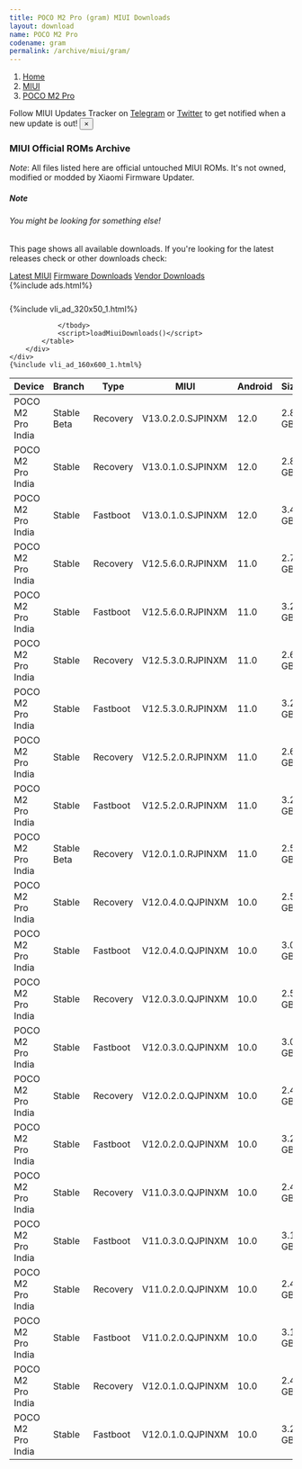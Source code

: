 ```yaml
---
title: POCO M2 Pro (gram) MIUI Downloads
layout: download
name: POCO M2 Pro
codename: gram
permalink: /archive/miui/gram/
---
```

<nav aria-label="breadcrumb">
    <ol class="breadcrumb">
        <li class="breadcrumb-item"><a href="/">Home</a></li>
        <li class="breadcrumb-item"><a href="/miui/">MIUI</a></li>
        <li class="breadcrumb-item active" aria-current="page"><a href="/miui/gram/">POCO M2 Pro</a></li>
    </ol>
</nav>
<div class="alert alert-primary alert-dismissible fade show" role="alert">
    Follow MIUI Updates Tracker on <a href="https://t.me/MIUIUpdatesTracker" class="alert-link">Telegram</a>
     or <a href="https://twitter.com/MiFwUpdater" class="alert-link">Twitter</a> to get notified when a new update is out!
    <button type="button" class="close" data-dismiss="alert" aria-label="Close">
        <span aria-hidden="true">&times;</span>
    </button>
</div>

### MIUI Official ROMs Archive
*Note*: All files listed here are official untouched MIUI ROMs. It's not owned, modified or modded by Xiaomi Firmware Updater.
<div class="card">
  <div class="card-body">
    <h5 class="card-title">Note</h5>
    <h6 class="card-subtitle mb-2 text-muted">You might be looking for something else!</h6>
    <p class="card-text">This page shows all available downloads.
     If you're looking for the latest releases check or other downloads check:</p>
    <a href="/miui/gram/" class="card-link">Latest MIUI</a>
    <a href="/firmware/gram/" class="card-link">Firmware Downloads</a>
    <a href="/vendor/gram/" class="card-link">Vendor Downloads</a>
  </div>
</div>
{%include ads.html%}
<div class="row justify-content-center">
    <div class="col-10">
        <div class="table-responsive-md" style="margin-top: 25px;">
            {%include vli_ad_320x50_1.html%}
            <table id="miui" class="display dt-responsive nowrap compact table table-striped table-hover table-sm">
                <thead class="thead-dark">
                    <tr>
                        <th data-ref="device">Device</th>
                        <th data-ref="branch">Branch</th>
                        <th data-ref="type">Type</th>
                        <th data-ref="miui">MIUI</th>
                        <th data-ref="android">Android</th>
                        <th data-ref="size">Size</th>
                        <th data-ref="size">Date</th>
                        <th data-ref="link">Link</th>
                    </tr>
                </thead>
                <tbody>
                <tr><td>POCO M2 Pro India</td><td>Stable Beta</td><td>Recovery</td><td>V13.0.2.0.SJPINXM</td><td>12.0</td><td>2.8 GB</td><td>2022-11-23</td><td><a href="/miui/gram/stable beta/V13.0.2.0.SJPINXM/">Download</a></td></tr>
<tr><td>POCO M2 Pro India</td><td>Stable</td><td>Recovery</td><td>V13.0.1.0.SJPINXM</td><td>12.0</td><td>2.8 GB</td><td>2022-10-19</td><td><a href="/miui/gram/stable/V13.0.1.0.SJPINXM/">Download</a></td></tr>
<tr><td>POCO M2 Pro India</td><td>Stable</td><td>Fastboot</td><td>V13.0.1.0.SJPINXM</td><td>12.0</td><td>3.4 GB</td><td>2022-08-29</td><td><a href="/miui/gram/stable/V13.0.1.0.SJPINXM/">Download</a></td></tr>
<tr><td>POCO M2 Pro India</td><td>Stable</td><td>Recovery</td><td>V12.5.6.0.RJPINXM</td><td>11.0</td><td>2.7 GB</td><td>2022-05-11</td><td><a href="/miui/gram/stable/V12.5.6.0.RJPINXM/">Download</a></td></tr>
<tr><td>POCO M2 Pro India</td><td>Stable</td><td>Fastboot</td><td>V12.5.6.0.RJPINXM</td><td>11.0</td><td>3.2 GB</td><td>2022-05-05</td><td><a href="/miui/gram/stable/V12.5.6.0.RJPINXM/">Download</a></td></tr>
<tr><td>POCO M2 Pro India</td><td>Stable</td><td>Recovery</td><td>V12.5.3.0.RJPINXM</td><td>11.0</td><td>2.6 GB</td><td>2022-01-29</td><td><a href="/miui/gram/stable/V12.5.3.0.RJPINXM/">Download</a></td></tr>
<tr><td>POCO M2 Pro India</td><td>Stable</td><td>Fastboot</td><td>V12.5.3.0.RJPINXM</td><td>11.0</td><td>3.2 GB</td><td>2022-01-20</td><td><a href="/miui/gram/stable/V12.5.3.0.RJPINXM/">Download</a></td></tr>
<tr><td>POCO M2 Pro India</td><td>Stable</td><td>Recovery</td><td>V12.5.2.0.RJPINXM</td><td>11.0</td><td>2.6 GB</td><td>2021-11-05</td><td><a href="/miui/gram/stable/V12.5.2.0.RJPINXM/">Download</a></td></tr>
<tr><td>POCO M2 Pro India</td><td>Stable</td><td>Fastboot</td><td>V12.5.2.0.RJPINXM</td><td>11.0</td><td>3.2 GB</td><td>2021-10-28</td><td><a href="/miui/gram/stable/V12.5.2.0.RJPINXM/">Download</a></td></tr>
<tr><td>POCO M2 Pro India</td><td>Stable Beta</td><td>Recovery</td><td>V12.0.1.0.RJPINXM</td><td>11.0</td><td>2.5 GB</td><td>2021-08-20</td><td><a href="/miui/gram/stable beta/V12.0.1.0.RJPINXM/">Download</a></td></tr>
<tr><td>POCO M2 Pro India</td><td>Stable</td><td>Recovery</td><td>V12.0.4.0.QJPINXM</td><td>10.0</td><td>2.5 GB</td><td>2021-05-19</td><td><a href="/miui/gram/stable/V12.0.4.0.QJPINXM/">Download</a></td></tr>
<tr><td>POCO M2 Pro India</td><td>Stable</td><td>Fastboot</td><td>V12.0.4.0.QJPINXM</td><td>10.0</td><td>3.0 GB</td><td>2021-05-14</td><td><a href="/miui/gram/stable/V12.0.4.0.QJPINXM/">Download</a></td></tr>
<tr><td>POCO M2 Pro India</td><td>Stable</td><td>Recovery</td><td>V12.0.3.0.QJPINXM</td><td>10.0</td><td>2.5 GB</td><td>2021-02-19</td><td><a href="/miui/gram/stable/V12.0.3.0.QJPINXM/">Download</a></td></tr>
<tr><td>POCO M2 Pro India</td><td>Stable</td><td>Fastboot</td><td>V12.0.3.0.QJPINXM</td><td>10.0</td><td>3.0 GB</td><td>2021-02-04</td><td><a href="/miui/gram/stable/V12.0.3.0.QJPINXM/">Download</a></td></tr>
<tr><td>POCO M2 Pro India</td><td>Stable</td><td>Recovery</td><td>V12.0.2.0.QJPINXM</td><td>10.0</td><td>2.4 GB</td><td>2020-12-21</td><td><a href="/miui/gram/stable/V12.0.2.0.QJPINXM/">Download</a></td></tr>
<tr><td>POCO M2 Pro India</td><td>Stable</td><td>Fastboot</td><td>V12.0.2.0.QJPINXM</td><td>10.0</td><td>3.2 GB</td><td>2020-12-13</td><td><a href="/miui/gram/stable/V12.0.2.0.QJPINXM/">Download</a></td></tr>
<tr><td>POCO M2 Pro India</td><td>Stable</td><td>Recovery</td><td>V11.0.3.0.QJPINXM</td><td>10.0</td><td>2.4 GB</td><td>2020-07-16</td><td><a href="/miui/gram/stable/V11.0.3.0.QJPINXM/">Download</a></td></tr>
<tr><td>POCO M2 Pro India</td><td>Stable</td><td>Fastboot</td><td>V11.0.3.0.QJPINXM</td><td>10.0</td><td>3.1 GB</td><td>2020-07-07</td><td><a href="/miui/gram/stable/V11.0.3.0.QJPINXM/">Download</a></td></tr>
<tr><td>POCO M2 Pro India</td><td>Stable</td><td>Recovery</td><td>V11.0.2.0.QJPINXM</td><td>10.0</td><td>2.4 GB</td><td>2020-07-15</td><td><a href="/miui/gram/stable/V11.0.2.0.QJPINXM/">Download</a></td></tr>
<tr><td>POCO M2 Pro India</td><td>Stable</td><td>Fastboot</td><td>V11.0.2.0.QJPINXM</td><td>10.0</td><td>3.1 GB</td><td>2020-06-13</td><td><a href="/miui/gram/stable/V11.0.2.0.QJPINXM/">Download</a></td></tr>
<tr><td>POCO M2 Pro India</td><td>Stable</td><td>Recovery</td><td>V12.0.1.0.QJPINXM</td><td>10.0</td><td>2.4 GB</td><td>2020-09-29</td><td><a href="/miui/gram/stable/V12.0.1.0.QJPINXM/">Download</a></td></tr>
<tr><td>POCO M2 Pro India</td><td>Stable</td><td>Fastboot</td><td>V12.0.1.0.QJPINXM</td><td>10.0</td><td>3.2 GB</td><td>2020-09-22</td><td><a href="/miui/gram/stable/V12.0.1.0.QJPINXM/">Download</a></td></tr>

                </tbody>
                <script>loadMiuiDownloads()</script>
            </table>
        </div>
    </div>
    {%include vli_ad_160x600_1.html%}
</div>
